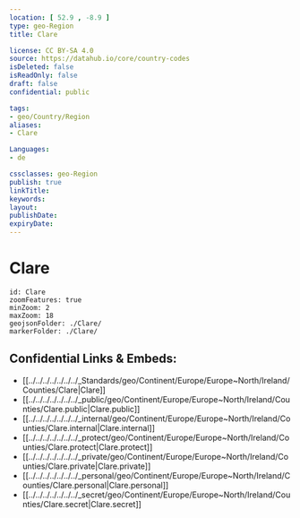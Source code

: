```yaml
---
location: [ 52.9 , -8.9 ] 
type: geo-Region
title: Clare

license: CC BY-SA 4.0
source: https://datahub.io/core/country-codes
isDeleted: false
isReadOnly: false
draft: false
confidential: public

tags:
- geo/Country/Region
aliases:
- Clare

Languages:
- de

cssclasses: geo-Region
publish: true
linkTitle: 
keywords: 
layout: 
publishDate: 
expiryDate: 
---
```


# Clare

```leaflet
id: Clare
zoomFeatures: true 
minZoom: 2 
maxZoom: 18
geojsonFolder: ./Clare/
markerFolder: ./Clare/
```


## Confidential Links & Embeds: 
- [[../../../../../../../_Standards/geo/Continent/Europe/Europe~North/Ireland/Counties/Clare|Clare]] 
- [[../../../../../../../_public/geo/Continent/Europe/Europe~North/Ireland/Counties/Clare.public|Clare.public]] 
- [[../../../../../../../_internal/geo/Continent/Europe/Europe~North/Ireland/Counties/Clare.internal|Clare.internal]] 
- [[../../../../../../../_protect/geo/Continent/Europe/Europe~North/Ireland/Counties/Clare.protect|Clare.protect]] 
- [[../../../../../../../_private/geo/Continent/Europe/Europe~North/Ireland/Counties/Clare.private|Clare.private]] 
- [[../../../../../../../_personal/geo/Continent/Europe/Europe~North/Ireland/Counties/Clare.personal|Clare.personal]] 
- [[../../../../../../../_secret/geo/Continent/Europe/Europe~North/Ireland/Counties/Clare.secret|Clare.secret]] 

